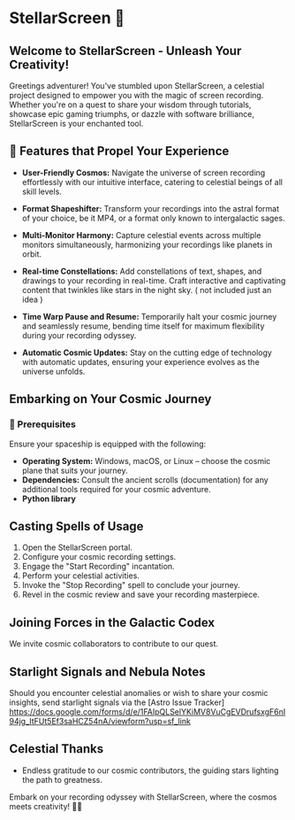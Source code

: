 # StellarScreen 🌟

## Welcome to StellarScreen - Unleash Your Creativity!

Greetings adventurer! You've stumbled upon StellarScreen, a celestial project designed to empower you with the magic of screen recording. Whether you're on a quest to share your wisdom through tutorials, showcase epic gaming triumphs, or dazzle with software brilliance, StellarScreen is your enchanted tool.

## 🚀 Features that Propel Your Experience

- **User-Friendly Cosmos:** Navigate the universe of screen recording effortlessly with our intuitive interface, catering to celestial beings of all skill levels.

- **Format Shapeshifter:** Transform your recordings into the astral format of your choice, be it MP4, or a format only known to intergalactic sages.

- **Multi-Monitor Harmony:** Capture celestial events across multiple monitors simultaneously, harmonizing your recordings like planets in orbit.

- **Real-time Constellations:** Add constellations of text, shapes, and drawings to your recording in real-time. Craft interactive and captivating content that twinkles like stars in the night sky. ( not included just an idea )

- **Time Warp Pause and Resume:** Temporarily halt your cosmic journey and seamlessly resume, bending time itself for maximum flexibility during your recording odyssey.

- **Automatic Cosmic Updates:** Stay on the cutting edge of technology with automatic updates, ensuring your experience evolves as the universe unfolds.

## Embarking on Your Cosmic Journey

### 🌌 Prerequisites

Ensure your spaceship is equipped with the following:

- **Operating System:** Windows, macOS, or Linux – choose the cosmic plane that suits your journey.
- **Dependencies:** Consult the ancient scrolls (documentation) for any additional tools required for your cosmic adventure.
- **Python library**

## Casting Spells of Usage

1. Open the StellarScreen portal.
2. Configure your cosmic recording settings.
3. Engage the "Start Recording" incantation.
4. Perform your celestial activities.
5. Invoke the "Stop Recording" spell to conclude your journey.
6. Revel in the cosmic review and save your recording masterpiece.

## Joining Forces in the Galactic Codex

We invite cosmic collaborators to contribute to our quest. 

## Starlight Signals and Nebula Notes

Should you encounter celestial anomalies or wish to share your cosmic insights, send starlight signals via the [Astro Issue Tracker] https://docs.google.com/forms/d/e/1FAIpQLSelYKiMV8VuCgEVDrufsxgF6nI94jg_ItFUt5Ef3saHCZ54nA/viewform?usp=sf_link 

## Celestial Thanks

- Endless gratitude to our cosmic contributors, the guiding stars lighting the path to greatness.

Embark on your recording odyssey with StellarScreen, where the cosmos meets creativity! 🚀✨
